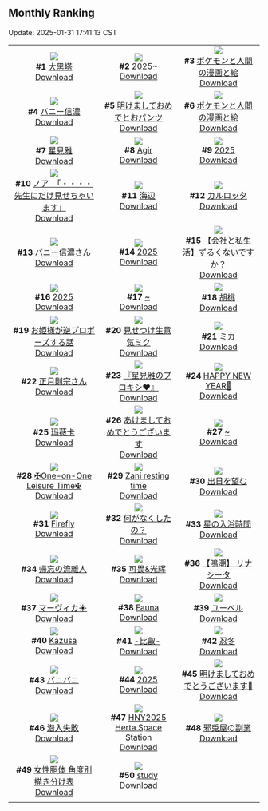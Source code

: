 ## Monthly Ranking
Update: 2025-01-31 17:41:13 CST

|      |      |      |
| :----: | :----: | :----: |
| ![](https://i.pixiv.re/c/240x480/img-master/img/2025/01/03/00/00/13/125838128_p0_master1200.jpg)<br>**#1** [大黑塔](https://www.pixiv.net/artworks/125838128)<br>[Download](https://i.pixiv.re/img-original/img/2025/01/03/00/00/13/125838128_p0.jpg) | ![](https://i.pixiv.re/c/240x480/img-master/img/2025/01/03/00/00/23/125838182_p0_master1200.jpg)<br>**#2** [2025~](https://www.pixiv.net/artworks/125838182)<br>[Download](https://i.pixiv.re/img-original/img/2025/01/03/00/00/23/125838182_p0.jpg) | ![](https://i.pixiv.re/c/240x480/img-master/img/2025/01/01/12/45/30/125780037_p0_master1200.jpg)<br>**#3** [ポケモンと人間の漫画と絵](https://www.pixiv.net/artworks/125780037)<br>[Download](https://i.pixiv.re/img-original/img/2025/01/01/12/45/30/125780037_p0.png) |
| ![](https://i.pixiv.re/c/240x480/img-master/img/2025/01/03/22/00/04/125867861_p0_master1200.jpg)<br>**#4** [バニー信濃](https://www.pixiv.net/artworks/125867861)<br>[Download](https://i.pixiv.re/img-original/img/2025/01/03/22/00/04/125867861_p0.jpg) | ![](https://i.pixiv.re/c/240x480/img-master/img/2025/01/03/10/00/04/125848859_p0_master1200.jpg)<br>**#5** [明けましておめでとおパンツ](https://www.pixiv.net/artworks/125848859)<br>[Download](https://i.pixiv.re/img-original/img/2025/01/03/10/00/04/125848859_p0.jpg) | ![](https://i.pixiv.re/c/240x480/img-master/img/2025/01/01/12/38/20/125779825_p0_master1200.jpg)<br>**#6** [ポケモンと人間の漫画と絵](https://www.pixiv.net/artworks/125779825)<br>[Download](https://i.pixiv.re/img-original/img/2025/01/01/12/38/20/125779825_p0.png) |
| ![](https://i.pixiv.re/c/240x480/img-master/img/2025/01/03/00/00/09/125838104_p0_master1200.jpg)<br>**#7** [星見雅](https://www.pixiv.net/artworks/125838104)<br>[Download](https://i.pixiv.re/img-original/img/2025/01/03/00/00/09/125838104_p0.png) | ![](https://i.pixiv.re/c/240x480/img-master/img/2025/01/03/00/12/53/125838980_p0_master1200.jpg)<br>**#8** [Agir](https://www.pixiv.net/artworks/125838980)<br>[Download](https://i.pixiv.re/img-original/img/2025/01/03/00/12/53/125838980_p0.jpg) | ![](https://i.pixiv.re/c/240x480/img-master/img/2025/01/03/00/00/02/125838053_p0_master1200.jpg)<br>**#9** [2025](https://www.pixiv.net/artworks/125838053)<br>[Download](https://i.pixiv.re/img-original/img/2025/01/03/00/00/02/125838053_p0.jpg) |
| ![](https://i.pixiv.re/c/240x480/img-master/img/2025/01/04/08/00/07/125881308_p0_master1200.jpg)<br>**#10** [ノア　「・・・・先生にだけ見せちゃいます」](https://www.pixiv.net/artworks/125881308)<br>[Download](https://i.pixiv.re/img-original/img/2025/01/04/08/00/07/125881308_p0.jpg) | ![](https://i.pixiv.re/c/240x480/img-master/img/2025/01/01/13/00/41/125758899_p0_master1200.jpg)<br>**#11** [海辺](https://www.pixiv.net/artworks/125758899)<br>[Download](https://i.pixiv.re/img-original/img/2025/01/01/13/00/41/125758899_p0.jpg) | ![](https://i.pixiv.re/c/240x480/img-master/img/2025/01/03/12/35/13/125852125_p0_master1200.jpg)<br>**#12** [カルロッタ](https://www.pixiv.net/artworks/125852125)<br>[Download](https://i.pixiv.re/img-original/img/2025/01/03/12/35/13/125852125_p0.jpg) |
| ![](https://i.pixiv.re/c/240x480/img-master/img/2025/01/03/20/30/17/125864678_p0_master1200.jpg)<br>**#13** [バニー信濃さん](https://www.pixiv.net/artworks/125864678)<br>[Download](https://i.pixiv.re/img-original/img/2025/01/03/20/30/17/125864678_p0.jpg) | ![](https://i.pixiv.re/c/240x480/img-master/img/2025/01/03/12/40/19/125852236_p0_master1200.jpg)<br>**#14** [2025](https://www.pixiv.net/artworks/125852236)<br>[Download](https://i.pixiv.re/img-original/img/2025/01/03/12/40/19/125852236_p0.jpg) | ![](https://i.pixiv.re/c/240x480/img-master/img/2025/01/03/12/00/15/125851300_p0_master1200.jpg)<br>**#15** [【会社と私生活】ずるくないですか？](https://www.pixiv.net/artworks/125851300)<br>[Download](https://i.pixiv.re/img-original/img/2025/01/03/12/00/15/125851300_p0.jpg) |
| ![](https://i.pixiv.re/c/240x480/img-master/img/2025/01/05/00/00/16/125906872_p0_master1200.jpg)<br>**#16** [2025](https://www.pixiv.net/artworks/125906872)<br>[Download](https://i.pixiv.re/img-original/img/2025/01/05/00/00/16/125906872_p0.jpg) | ![](https://i.pixiv.re/c/240x480/img-master/img/2025/01/02/00/00/08/125804239_p0_master1200.jpg)<br>**#17** [~](https://www.pixiv.net/artworks/125804239)<br>[Download](https://i.pixiv.re/img-original/img/2025/01/02/00/00/08/125804239_p0.jpg) | ![](https://i.pixiv.re/c/240x480/img-master/img/2025/01/01/12/48/36/125780123_p0_master1200.jpg)<br>**#18** [胡桃](https://www.pixiv.net/artworks/125780123)<br>[Download](https://i.pixiv.re/img-original/img/2025/01/01/12/48/36/125780123_p0.jpg) |
| ![](https://i.pixiv.re/c/240x480/img-master/img/2025/01/03/12/10/19/125851575_p0_master1200.jpg)<br>**#19** [お姫様が逆プロポーズする話](https://www.pixiv.net/artworks/125851575)<br>[Download](https://i.pixiv.re/img-original/img/2025/01/03/12/10/19/125851575_p0.png) | ![](https://i.pixiv.re/c/240x480/img-master/img/2025/01/02/20/35/58/125830803_p0_master1200.jpg)<br>**#20** [見せつけ生意気ミク](https://www.pixiv.net/artworks/125830803)<br>[Download](https://i.pixiv.re/img-original/img/2025/01/02/20/35/58/125830803_p0.jpg) | ![](https://i.pixiv.re/c/240x480/img-master/img/2025/01/03/17/22/53/125858844_p0_master1200.jpg)<br>**#21** [ミカ](https://www.pixiv.net/artworks/125858844)<br>[Download](https://i.pixiv.re/img-original/img/2025/01/03/17/22/53/125858844_p0.png) |
| ![](https://i.pixiv.re/c/240x480/img-master/img/2025/01/02/00/00/24/125804324_p0_master1200.jpg)<br>**#22** [正月則宗さん](https://www.pixiv.net/artworks/125804324)<br>[Download](https://i.pixiv.re/img-original/img/2025/01/02/00/00/24/125804324_p0.jpg) | ![](https://i.pixiv.re/c/240x480/img-master/img/2025/01/02/10/01/17/125815305_p0_master1200.jpg)<br>**#23** [『星見雅のプロキシ❤︎』](https://www.pixiv.net/artworks/125815305)<br>[Download](https://i.pixiv.re/img-original/img/2025/01/02/10/01/17/125815305_p0.jpg) | ![](https://i.pixiv.re/c/240x480/img-master/img/2025/01/01/00/04/10/125754777_p0_master1200.jpg)<br>**#24** [HAPPY NEW YEAR🐍](https://www.pixiv.net/artworks/125754777)<br>[Download](https://i.pixiv.re/img-original/img/2025/01/01/00/04/10/125754777_p0.png) |
| ![](https://i.pixiv.re/c/240x480/img-master/img/2025/01/03/19/20/34/125862481_p0_master1200.jpg)<br>**#25** [玛薇卡](https://www.pixiv.net/artworks/125862481)<br>[Download](https://i.pixiv.re/img-original/img/2025/01/03/19/20/34/125862481_p0.jpg) | ![](https://i.pixiv.re/c/240x480/img-master/img/2025/01/03/16/58/14/125858112_p0_master1200.jpg)<br>**#26** [あけましておめでとうございます](https://www.pixiv.net/artworks/125858112)<br>[Download](https://i.pixiv.re/img-original/img/2025/01/03/16/58/14/125858112_p0.jpg) | ![](https://i.pixiv.re/c/240x480/img-master/img/2025/01/01/00/00/19/125752981_p0_master1200.jpg)<br>**#27** [~](https://www.pixiv.net/artworks/125752981)<br>[Download](https://i.pixiv.re/img-original/img/2025/01/01/00/00/19/125752981_p0.jpg) |
| ![](https://i.pixiv.re/c/240x480/img-master/img/2025/01/02/00/00/16/125804282_p0_master1200.jpg)<br>**#28** [✠One-on-One Leisure Time✠](https://www.pixiv.net/artworks/125804282)<br>[Download](https://i.pixiv.re/img-original/img/2025/01/02/00/00/16/125804282_p0.png) | ![](https://i.pixiv.re/c/240x480/img-master/img/2025/01/03/18/30/05/125860956_p0_master1200.jpg)<br>**#29** [Zani resting time](https://www.pixiv.net/artworks/125860956)<br>[Download](https://i.pixiv.re/img-original/img/2025/01/03/18/30/05/125860956_p0.jpg) | ![](https://i.pixiv.re/c/240x480/img-master/img/2025/01/04/00/00/09/125872428_p0_master1200.jpg)<br>**#30** [出日を望む](https://www.pixiv.net/artworks/125872428)<br>[Download](https://i.pixiv.re/img-original/img/2025/01/04/00/00/09/125872428_p0.png) |
| ![](https://i.pixiv.re/c/240x480/img-master/img/2025/01/03/12/21/09/125851806_p0_master1200.jpg)<br>**#31** [Firefly](https://www.pixiv.net/artworks/125851806)<br>[Download](https://i.pixiv.re/img-original/img/2025/01/03/12/21/09/125851806_p0.png) | ![](https://i.pixiv.re/c/240x480/img-master/img/2025/01/05/16/52/38/125927755_p0_master1200.jpg)<br>**#32** [何がなくしたの？](https://www.pixiv.net/artworks/125927755)<br>[Download](https://i.pixiv.re/img-original/img/2025/01/05/16/52/38/125927755_p0.jpg) | ![](https://i.pixiv.re/c/240x480/img-master/img/2025/01/04/00/00/40/125872602_p0_master1200.jpg)<br>**#33** [星の入浴時間](https://www.pixiv.net/artworks/125872602)<br>[Download](https://i.pixiv.re/img-original/img/2025/01/04/00/00/40/125872602_p0.png) |
| ![](https://i.pixiv.re/c/240x480/img-master/img/2025/01/05/01/47/21/125909921_p0_master1200.jpg)<br>**#34** [帰忘の流離人](https://www.pixiv.net/artworks/125909921)<br>[Download](https://i.pixiv.re/img-original/img/2025/01/05/01/47/21/125909921_p0.png) | ![](https://i.pixiv.re/c/240x480/img-master/img/2025/01/03/12/03/53/125851432_p0_master1200.jpg)<br>**#35** [可畏&光辉](https://www.pixiv.net/artworks/125851432)<br>[Download](https://i.pixiv.re/img-original/img/2025/01/03/12/03/53/125851432_p0.jpg) | ![](https://i.pixiv.re/c/240x480/img-master/img/2025/01/03/22/52/23/125862842_p0_master1200.jpg)<br>**#36** [【鳴潮】 リナシータ](https://www.pixiv.net/artworks/125862842)<br>[Download](https://i.pixiv.re/img-original/img/2025/01/03/22/52/23/125862842_p0.jpg) |
| ![](https://i.pixiv.re/c/240x480/img-master/img/2025/01/02/01/04/49/125806878_p0_master1200.jpg)<br>**#37** [マーヴィカ☀](https://www.pixiv.net/artworks/125806878)<br>[Download](https://i.pixiv.re/img-original/img/2025/01/02/01/04/49/125806878_p0.jpg) | ![](https://i.pixiv.re/c/240x480/img-master/img/2025/01/03/00/29/57/125839584_p0_master1200.jpg)<br>**#38** [Fauna](https://www.pixiv.net/artworks/125839584)<br>[Download](https://i.pixiv.re/img-original/img/2025/01/03/00/29/57/125839584_p0.png) | ![](https://i.pixiv.re/c/240x480/img-master/img/2025/01/02/08/00/04/125813321_p0_master1200.jpg)<br>**#39** [ユーベル](https://www.pixiv.net/artworks/125813321)<br>[Download](https://i.pixiv.re/img-original/img/2025/01/02/08/00/04/125813321_p0.jpg) |
| ![](https://i.pixiv.re/c/240x480/img-master/img/2025/01/01/00/11/17/125756450_p0_master1200.jpg)<br>**#40** [Kazusa](https://www.pixiv.net/artworks/125756450)<br>[Download](https://i.pixiv.re/img-original/img/2025/01/01/00/11/17/125756450_p0.jpg) | ![](https://i.pixiv.re/c/240x480/img-master/img/2025/01/02/12/47/03/125818760_p0_master1200.jpg)<br>**#41** [-比叡-](https://www.pixiv.net/artworks/125818760)<br>[Download](https://i.pixiv.re/img-original/img/2025/01/02/12/47/03/125818760_p0.jpg) | ![](https://i.pixiv.re/c/240x480/img-master/img/2025/01/01/18/00/15/125789800_p0_master1200.jpg)<br>**#42** [忍冬](https://www.pixiv.net/artworks/125789800)<br>[Download](https://i.pixiv.re/img-original/img/2025/01/01/18/00/15/125789800_p0.jpg) |
| ![](https://i.pixiv.re/c/240x480/img-master/img/2025/01/01/00/54/29/125760778_p0_master1200.jpg)<br>**#43** [バニバニ](https://www.pixiv.net/artworks/125760778)<br>[Download](https://i.pixiv.re/img-original/img/2025/01/01/00/54/29/125760778_p0.jpg) | ![](https://i.pixiv.re/c/240x480/img-master/img/2025/01/02/00/00/26/125804335_p0_master1200.jpg)<br>**#44** [2025](https://www.pixiv.net/artworks/125804335)<br>[Download](https://i.pixiv.re/img-original/img/2025/01/02/00/00/26/125804335_p0.png) | ![](https://i.pixiv.re/c/240x480/img-master/img/2025/01/01/11/32/34/125777499_p0_master1200.jpg)<br>**#45** [明けましておめでとうございます🎍](https://www.pixiv.net/artworks/125777499)<br>[Download](https://i.pixiv.re/img-original/img/2025/01/01/11/32/34/125777499_p0.jpg) |
| ![](https://i.pixiv.re/c/240x480/img-master/img/2025/01/03/16/16/14/125857095_p0_master1200.jpg)<br>**#46** [潜入失敗](https://www.pixiv.net/artworks/125857095)<br>[Download](https://i.pixiv.re/img-original/img/2025/01/03/16/16/14/125857095_p0.jpg) | ![](https://i.pixiv.re/c/240x480/img-master/img/2025/01/03/15/52/26/125856494_p0_master1200.jpg)<br>**#47** [HNY2025 Herta Space Station](https://www.pixiv.net/artworks/125856494)<br>[Download](https://i.pixiv.re/img-original/img/2025/01/03/15/52/26/125856494_p0.jpg) | ![](https://i.pixiv.re/c/240x480/img-master/img/2025/01/01/19/00/34/125792027_p0_master1200.jpg)<br>**#48** [邪兎屋の副業](https://www.pixiv.net/artworks/125792027)<br>[Download](https://i.pixiv.re/img-original/img/2025/01/01/19/00/34/125792027_p0.png) |
| ![](https://i.pixiv.re/c/240x480/img-master/img/2025/01/03/00/00/19/125838152_p0_master1200.jpg)<br>**#49** [女性胴体 角度別描き分け表](https://www.pixiv.net/artworks/125838152)<br>[Download](https://i.pixiv.re/img-original/img/2025/01/03/00/00/19/125838152_p0.jpg) | ![](https://i.pixiv.re/c/240x480/img-master/img/2025/01/03/16/22/55/125857250_p0_master1200.jpg)<br>**#50** [study](https://www.pixiv.net/artworks/125857250)<br>[Download](https://i.pixiv.re/img-original/img/2025/01/03/16/22/55/125857250_p0.png) |
|      |
